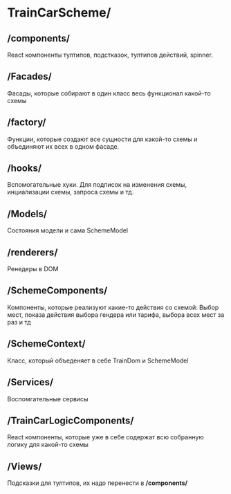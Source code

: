 
# TrainCarScheme/

## /components/
React компоненты тултипов, подстказок, тултипов действий, spinner.

## /Facades/
Фасады, которые собирают в один класс весь функционал какой-то схемы

## /factory/
Функции, которые создают все сущности для какой-то схемы и объединяют их всех в одном фасаде.

## /hooks/
Вспомогательные хуки. Для подписок на изменения схемы, инциализации схемы, запроса схемы и тд.

## /Models/
Состояния модели и сама SchemeModel

## /renderers/
Ренедеры в DOM

## /SchemeComponents/
Компоненты, которые реализуют какие-то действия со схемой: Выбор мест, показа действия выбора гендера или тарифа, выбора всех мест за раз и тд

## /SchemeContext/
Класс, который объеденяет в себе TrainDom и SchemeModel

## /Services/
Воспомгательные сервисы

## /TrainCarLogicComponents/  
React компоненты, которые уже в себе содержат всю собранную логику для какой-то схемы

## /Views/
Подсказки для тултипов, их надо перенести в **/components/**
